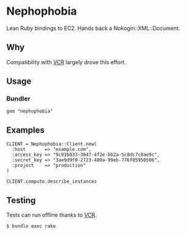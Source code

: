 # Nephophobia

Lean Ruby bindings to EC2.  Hands back a Nokogiri::XML::Document.

## Why

Compatibility with [VCR](https://github.com/myronmarston/vcr) largely drove this effort.

## Usage

### Bundler

    gem "nephophobia"

## Examples
    CLIENT = Nephophobia::Client.new(
      :host       => "example.com",
      :access_key => "9c01b833-3047-4f2e-bb2a-5c8dc7c8ae9c",
      :secret_key => "3ae9d9f0-2723-480a-99eb-776f05950506",
      :project    => "production"
    )

    CLIENT.compute.describe_instances

## Testing

Tests can run offline thanks to [VCR](https://github.com/myronmarston/vcr).

    $ bundle exec rake

